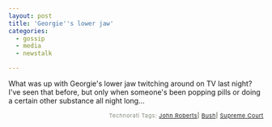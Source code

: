 ```yaml
---
layout: post
title: 'Georgie''s lower jaw'
categories:
  - gossip
  - media
  - newstalk

---
```


What was up with Georgie's lower jaw twitching around on TV last night?  I've seen that before, but only when someone's been popping pills or doing a certain other substance all night long...
<!-- technorati tags start --><p style="text-align:right;font-size:11px;letter-spacing:.05em;color:#808979;">Technorati Tags: <a href="http://technorati.com/tag/John Roberts" rel="tag">John Roberts</a><strong>|</strong> <a href="http://technorati.com/tag/Bush" rel="tag">Bush</a><strong>|</strong> <a href="http://technorati.com/tag/Supreme Court" rel="tag">Supreme Court</a></p><!-- technorati tags end -->
